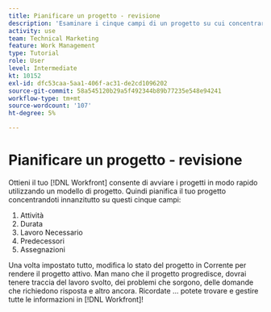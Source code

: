 ```yaml
---
title: Pianificare un progetto - revisione
description: 'Esaminare i cinque campi di un progetto su cui concentrarsi durante la pianificazione di un progetto: attività, durata, ore pianificate, predecessori e assegnazioni.'
activity: use
team: Technical Marketing
feature: Work Management
type: Tutorial
role: User
level: Intermediate
kt: 10152
exl-id: dfc53caa-5aa1-406f-ac31-de2cd1096202
source-git-commit: 58a545120b29a5f492344b89b77235e548e94241
workflow-type: tm+mt
source-wordcount: '107'
ht-degree: 5%

---
```


# Pianificare un progetto - revisione

Ottieni il tuo [!DNL  Workfront] consente di avviare i progetti in modo rapido utilizzando un modello di progetto. Quindi pianifica il tuo progetto concentrandoti innanzitutto su questi cinque campi:

1. Attività
1. Durata
1. Lavoro Necessario
1. Predecessori
1. Assegnazioni

Una volta impostato tutto, modifica lo stato del progetto in Corrente per rendere il progetto attivo. Man mano che il progetto progredisce, dovrai tenere traccia del lavoro svolto, dei problemi che sorgono, delle domande che richiedono risposta e altro ancora. Ricordate ... potete trovare e gestire tutte le informazioni in [!DNL Workfront]!

<!---
footer urls for the LP
Plan a project 
Edit projects
Overview of the project planned start date
Overview of the project planned completion date
Tasks overview
Task duration and duration types 
Use task predecessors 
Modify multiple user assignments in a task list
Notifications: Information about work assigned to me 
--->
